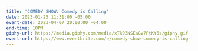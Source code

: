```yaml
---
title: 'COMEDY SHOW: Comedy is Calling'
date: 2023-01-25 11:31:00 -05:00
event-date: 2023-04-07 20:00:00 -04:00
end-time: 10PM
giphy-url: https://media.giphy.com/media/xTk9ZNSEaGv7FtKY6s/giphy.gif
event-url: https://www.eventbrite.com/e/comedy-show-comedy-is-calling-tickets-602566441447
---
```


